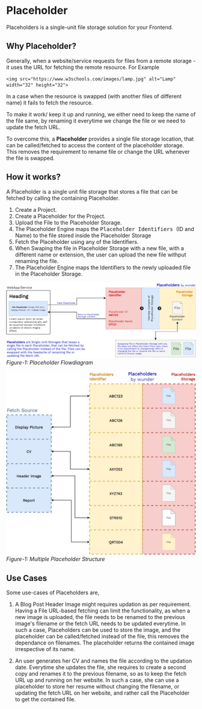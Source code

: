 # Placeholder 

Placeholders is a single-unit file storage solution for your Frontend.

## Why Placeholder?

Generally, when a website/service requests for files from a remote storage - it uses the URL for fetching the remote resource. For Example 
```
<img src="https://www.w3schools.com/images/lamp.jpg" alt="Lamp" width="32" height="32">
```
In a case when the resource is swapped (with another files of different name) it fails to fetch the resource.

To make it work/ keep it up and running, we either need to keep the name of the file same, by renaming it everytime we change the file or we need to update the fetch URL.

To overcome this, a **Placeholder** provides a single file storage location, that can be called/fetched to access the content of the placeholder storage. This removes the requirement to rename file or change the URL whenever the file is swapped.


## How it works?

A Placeholder is a single unit file storage that stores a file that can be fetched by calling the containing Placeholder. 

1. Create a Project.
2. Create a Placeholder for the Project. 
3. Upload the File to the Placeholder Storage.
4. The Placeholder Engine maps the <kbd> Placeholder Identifiers </kbd>  (ID and Name) to the file stored inside the Placeholder Storage
5. Fetch the Placeholder using any of the Identifiers.
6. When Swaping the file in Placeholder Storage with a new file, with a different name or extension, the user can upload the new file withput renaming the file.
7. The Placeholder Engine maps the Identifiers to the newly uploaded file in the Placeholder Storage.

![](./images/Placeholder-Flowdiagram.jpg)
*Figure-1: Placeholder Flowdiagram*

![](./images/Placeholder-Structure.jpg)
*Figure-1: Multiple Placeholder Structure*


## Use Cases

Some use-cases of Placeholders are,

1. A Blog Post Header Image might requires updation as per requirement. Having a File URL-based fetching can limit the functionality, as when a new image is uploaded, the file needs to be renamed to the previous image's filename or the fetch URL needs to be updated everytime. In such a case, Placeholders can be used to store the image, and the placeholder can be called/fetched instead of the file, this removes the dependance on filenames. The placeholder returns the contained image irrespective of its name.

2. An user generates her CV and names the file according to the updation date. Everytime she updates the file, she requires to create a second copy and renames it to the previous filename, so as to keep the fetch URL up and running on her website. In such a case, she can use a placeholder to store her resume without changing the filename, or updating the fetch URL on her website, and rather call the Placeholder to get the contained file.

